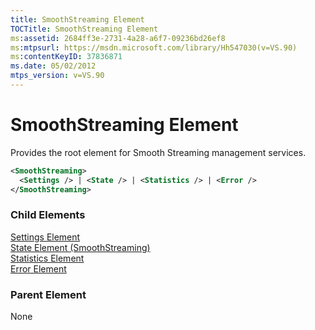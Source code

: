 ```yaml
---
title: SmoothStreaming Element
TOCTitle: SmoothStreaming Element
ms:assetid: 2684ff3e-2731-4a28-a6f7-09236bd26ef8
ms:mtpsurl: https://msdn.microsoft.com/library/Hh547030(v=VS.90)
ms:contentKeyID: 37836871
ms.date: 05/02/2012
mtps_version: v=VS.90
---
```


# SmoothStreaming Element

Provides the root element for Smooth Streaming management services.

```xml
<SmoothStreaming>
  <Settings /> | <State /> | <Statistics /> | <Error />
</SmoothStreaming>
```

### Child Elements

[Settings Element](settings-element.md)  
[State Element (SmoothStreaming)](state-element-smoothstreaming.md)  
[Statistics Element](statistics-element.md)  
[Error Element](error-element.md)

### Parent Element

None
